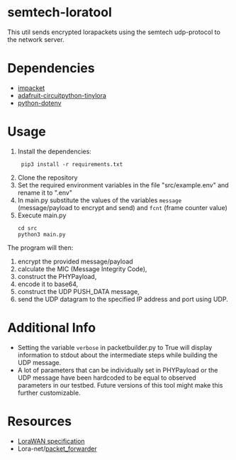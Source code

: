 # semtech-loratool
This util sends encrypted lorapackets using the semtech udp-protocol to the network server. 


# Dependencies
- [impacket](https://github.com/SecureAuthCorp/impacket)
- [adafruit-circuitpython-tinylora](https://github.com/adafruit/Adafruit_CircuitPython_TinyLoRa)
- [python-dotenv](https://github.com/theskumar/python-dotenv)

# Usage
1. Install the dependencies: 
   ```
    pip3 install -r requirements.txt
    ```
2. Clone the repository
3. Set the required environment variables in the file "src/example.env" and rename it to ".env"
4. In main.py substitute the values of the variables `message` (message/payload to encrypt and send) and `fcnt` (frame counter value)
5. Execute main.py
    ```
    cd src
    python3 main.py
    ```


The program will then:
1. encrypt the provided message/payload
2. calculate the MIC (Message Integrity Code),
3. construct the PHYPayload,
4. encode it to base64,
5. construct the UDP PUSH_DATA message,
6. send the UDP datagram to the specified IP address and port using UDP.

# Additional Info

- Setting the variable `verbose` in packetbuilder.py to True will display information to stdout about the intermediate steps while building the UDP message.
- A lot of parameters that can be individually set in PHYPayload or the UDP message have been hardcoded to be equal to observed parameters in our testbed. Future versions of this tool might make this further customizable. 

# Resources
- [LoraWAN specification](https://lora-alliance.org/wp-content/uploads/2020/11/lorawantm_specification_-v1.1.pdf)
- Lora-net/[packet_forwarder](https://github.com/Lora-net/packet_forwarder/)